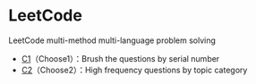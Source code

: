 # LeetCode
LeetCode multi-method multi-language problem solving

- [C1](https://github.com/zyjaa/LeetCode/blob/main/C1.md)（Choose1）：Brush the questions by serial number
- [C2](https://github.com/zyjaa/LeetCode/blob/main/C2.md)（Choose2）：High frequency questions by topic category

